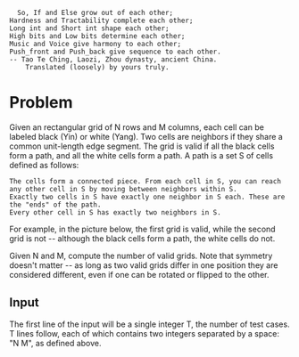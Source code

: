       So, If and Else grow out of each other;
    Hardness and Tractability complete each other;
    Long int and Short int shape each other;
    High bits and Low bits determine each other;
    Music and Voice give harmony to each other;
    Push_front and Push_back give sequence to each other.
    -- Tao Te Ching, Laozi, Zhou dynasty, ancient China.
        Translated (loosely) by yours truly.

# Problem

Given an rectangular grid of N rows and M columns, each cell can be labeled black (Yin) or white (Yang). Two cells are neighbors if they share a common unit-length edge segment. The grid is valid if all the black cells form a path, and all the white cells form a path. A path is a set S of cells defined as follows:

    The cells form a connected piece. From each cell in S, you can reach any other cell in S by moving between neighbors within S.
    Exactly two cells in S have exactly one neighbor in S each. These are the "ends" of the path.
    Every other cell in S has exactly two neighbors in S.

For example, in the picture below, the first grid is valid, while the second grid is not -- although the black cells form a path, the white cells do not.






Given N and M, compute the number of valid grids. Note that symmetry doesn't matter -- as long as two valid grids differ in one position they are considered different, even if one can be rotated or flipped to the other.

## Input

The first line of the input will be a single integer T, the number of test cases. T lines follow, each of which contains two integers separated by a space: "N M", as defined above.
